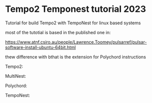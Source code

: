 # Tempo2 Temponest tutorial 2023

Tutorial for build Tempo2 with TempoNest for linux based systems

most of the tutotial is based in the published one in:

https://www.atnf.csiro.au/people/Lawrence.Toomey/pulsarref/pulsar-software-install-ubuntu-64bit.html

thew difference with bthat is the extension for Polychord instructions


Tempo2:

MultiNest:

Polychord:

TempoNest:

